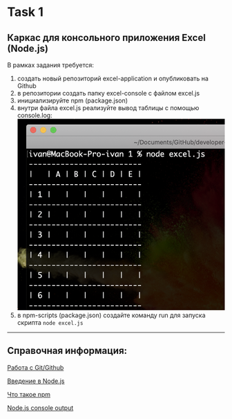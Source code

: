 # Task 1

## Каркас для консольного приложения Excel (Node.js)

В рамках задания требуется:

1. создать новый репозиторий excel-application и опубликовать на Github
2. в репозитории создать папку excel-console с файлом excel.js
3. инициализируйте npm (package.json)
4. внутри файла excel.js реализуйте вывод таблицы с помощью console.log:
   ![](example-1.png)
5. в npm-scripts (package.json) создайте команду run для запуска скрипта `node excel.js`

---

## Справочная информация:

[Работа с Git/Github](https://medium.com/nuances-of-programming/%D0%B7%D0%BD%D0%B0%D0%BA%D0%BE%D0%BC%D1%81%D1%82%D0%B2%D0%BE-%D1%81-git-%D0%B8-github-%D1%80%D1%83%D0%BA%D0%BE%D0%B2%D0%BE%D0%B4%D1%81%D1%82%D0%B2%D0%BE-%D0%B4%D0%BB%D1%8F-%D0%BD%D0%B0%D1%87%D0%B8%D0%BD%D0%B0%D1%8E%D1%89%D0%B8%D1%85-54ea2567d76c)

[Введение в Node.js](https://metanit.com/web/nodejs/1.1.php)

[Что такое npm](https://www.hostinger.ru/rukovodstva/chto-takoe-npm)

[Node.js console output](https://nodejs.dev/learn/output-to-the-command-line-using-nodejs)
